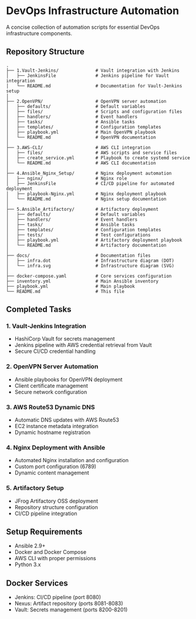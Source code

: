 # DevOps Infrastructure Automation

A concise collection of automation scripts for essential DevOps infrastructure components.

## Repository Structure
```
.
├── 1.Vault-Jenkins/              # Vault integration with Jenkins
│   ├── JenkinsFile               # Jenkins pipeline for Vault integration
│   └── README.md                 # Documentation for Vault-Jenkins setup
│
├── 2.OpenVPN/                    # OpenVPN server automation
│   ├── defaults/                 # Default variables
│   ├── files/                    # Scripts and configuration files
│   ├── handlers/                 # Event handlers
│   ├── tasks/                    # Ansible tasks
│   ├── templates/                # Configuration templates
│   ├── playbook.yml              # Main OpenVPN playbook
│   └── README.md                 # OpenVPN documentation
│
├── 3.AWS-CLI/                    # AWS CLI integration
│   ├── files/                    # AWS scripts and service files
│   ├── create_service.yml        # Playbook to create systemd service
│   └── README.md                 # AWS CLI documentation
│
├── 4.Ansible_Nginx_Setup/        # Nginx deployment automation
│   ├── nginx/                    # Nginx role
│   ├── JenkinsFile               # CI/CD pipeline for automated deployment
│   ├── playbook-Nginx.yml        # Nginx deployment playbook
│   └── README.md                 # Nginx setup documentation
│
├── 5.Ansible_Artifactory/        # Artifactory deployment
│   ├── defaults/                 # Default variables
│   ├── handlers/                 # Event handlers
│   ├── tasks/                    # Ansible tasks
│   ├── templates/                # Configuration templates
│   ├── tests/                    # Test configurations
│   ├── playbook.yml              # Artifactory deployment playbook
│   └── README.md                 # Artifactory documentation
│
├── docs/                         # Documentation files
│   ├── infra.dot                 # Infrastructure diagram (DOT)
│   └── infra.svg                 # Infrastructure diagram (SVG)
│
├── docker-compose.yaml           # Core services configuration
├── inventory.yml                 # Main Ansible inventory
├── playbook.yml                  # Main playbook
└── README.md                     # This file
```

## Completed Tasks

### 1. Vault-Jenkins Integration
- HashiCorp Vault for secrets management
- Jenkins pipeline with AWS credential retrieval from Vault
- Secure CI/CD credential handling

### 2. OpenVPN Server Automation
- Ansible playbooks for OpenVPN deployment
- Client certificate management
- Secure network configuration

### 3. AWS Route53 Dynamic DNS
- Automatic DNS updates with AWS Route53
- EC2 instance metadata integration
- Dynamic hostname registration

### 4. Nginx Deployment with Ansible
- Automated Nginx installation and configuration
- Custom port configuration (6789)
- Dynamic content management

### 5. Artifactory Setup
- JFrog Artifactory OSS deployment
- Repository structure configuration
- CI/CD pipeline integration

## Setup Requirements
- Ansible 2.9+
- Docker and Docker Compose
- AWS CLI with proper permissions
- Python 3.x

## Docker Services
- Jenkins: CI/CD pipeline (port 8080)
- Nexus: Artifact repository (ports 8081-8083)
- Vault: Secrets management (ports 8200-8201)
